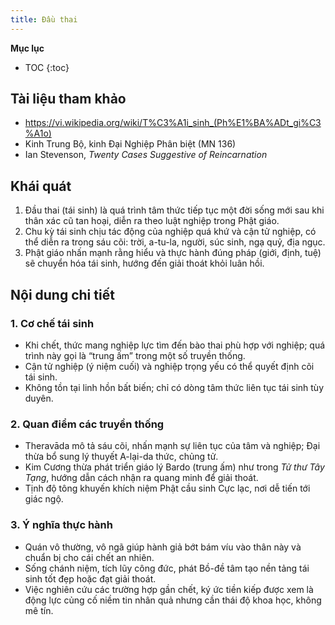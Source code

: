 ```yaml
---
title: Đầu thai
---
```


**Mục lục**

- TOC
{:toc}

## Tài liệu tham khảo

- <https://vi.wikipedia.org/wiki/T%C3%A1i_sinh_(Ph%E1%BA%ADt_gi%C3%A1o)>
- Kinh Trung Bộ, kinh Đại Nghiệp Phân biệt (MN 136)
- Ian Stevenson, *Twenty Cases Suggestive of Reincarnation*

## Khái quát

1. Đầu thai (tái sinh) là quá trình tâm thức tiếp tục một đời sống mới sau khi thân xác cũ tan hoại, diễn ra theo luật nghiệp trong Phật giáo.
2. Chu kỳ tái sinh chịu tác động của nghiệp quá khứ và cận tử nghiệp, có thể diễn ra trong sáu cõi: trời, a-tu-la, người, súc sinh, ngạ quỷ, địa ngục.
3. Phật giáo nhấn mạnh rằng hiểu và thực hành đúng pháp (giới, định, tuệ) sẽ chuyển hóa tái sinh, hướng đến giải thoát khỏi luân hồi.

## Nội dung chi tiết

### 1. Cơ chế tái sinh
- Khi chết, thức mang nghiệp lực tìm đến bào thai phù hợp với nghiệp; quá trình này gọi là “trung ấm” trong một số truyền thống.
- Cận tử nghiệp (ý niệm cuối) và nghiệp trọng yếu có thể quyết định cõi tái sinh.
- Không tồn tại linh hồn bất biến; chỉ có dòng tâm thức liên tục tái sinh tùy duyên.

### 2. Quan điểm các truyền thống
- Theravāda mô tả sáu cõi, nhấn mạnh sự liên tục của tâm và nghiệp; Đại thừa bổ sung lý thuyết A-lại-da thức, chủng tử.
- Kim Cương thừa phát triển giáo lý Bardo (trung ấm) như trong *Tử thư Tây Tạng*, hướng dẫn cách nhận ra quang minh để giải thoát.
- Tịnh độ tông khuyến khích niệm Phật cầu sinh Cực lạc, nơi dễ tiến tới giác ngộ.

### 3. Ý nghĩa thực hành
- Quán vô thường, vô ngã giúp hành giả bớt bám víu vào thân này và chuẩn bị cho cái chết an nhiên.
- Sống chánh niệm, tích lũy công đức, phát Bồ-đề tâm tạo nền tảng tái sinh tốt đẹp hoặc đạt giải thoát.
- Việc nghiên cứu các trường hợp gần chết, ký ức tiền kiếp được xem là động lực củng cố niềm tin nhân quả nhưng cần thái độ khoa học, không mê tín.

